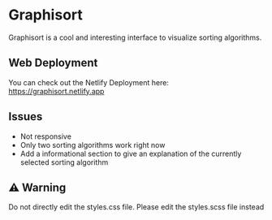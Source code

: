 # Graphisort
Graphisort is a cool and interesting interface to visualize sorting algorithms.

## Web Deployment
You can check out the Netlify Deployment here: https://graphisort.netlify.app

## Issues

- Not responsive
- Only two sorting algorithms work right now
- Add a informational section to give an explanation of the currently selected sorting algorithm

## ⚠️ Warning
Do not directly edit the styles.css file. Please edit the styles.scss file instead 
